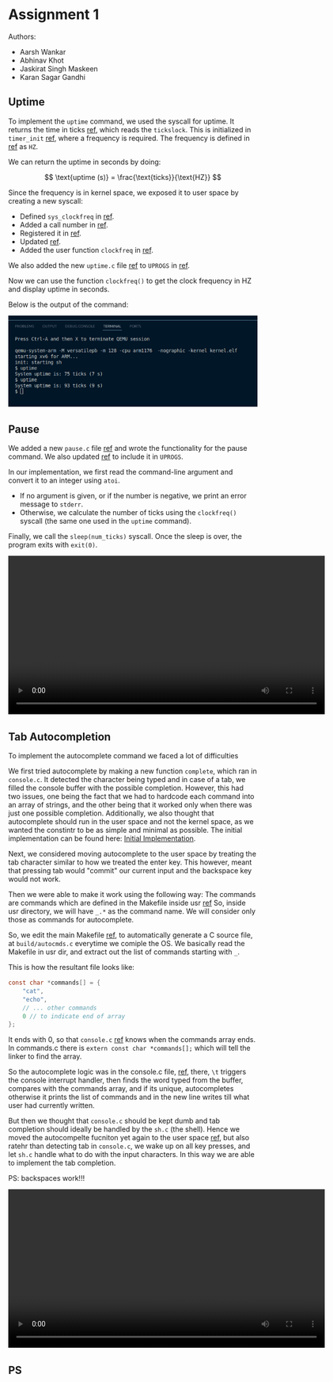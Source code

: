 # Assignment 1

Authors:
- Aarsh Wankar
- Abhinav Khot
- Jaskirat Singh Maskeen
- Karan Sagar Gandhi

## Uptime
To implement the `uptime` command, we used the syscall for uptime. It returns the time in ticks [ref](./../sysproc.c), which reads the `tickslock`. This is initialized in `timer_init` [ref](./../device/timer.c), where a frequency is required. The frequency is defined in [ref](./../param.h) as `HZ`.  

We can return the uptime in seconds by doing:  

$$
\text{uptime (s)} = \frac{\text{ticks}}{\text{HZ}}
$$  


Since the frequency is in kernel space, we exposed it to user space by creating a new syscall:  
- Defined `sys_clockfreq` in [ref](./../sysproc.c).  
- Added a call number in [ref](./../syscall.h).  
- Registered it in [ref](./../syscall.c).  
- Updated [ref](./../usr/usys.S).  
- Added the user function `clockfreq` in [ref](./../usr/user.h).  

We also added the new `uptime.c` file [ref](./../usr/uptime.c) to `UPROGS` in [ref](./../usr/Makefile).  

Now we can use the function `clockfreq()` to get the clock frequency in HZ and display uptime in seconds.  

Below is the output of the command:  

![](./media/uptime_1.png)

## Pause
We added a new `pause.c` file [ref](./../usr/pause.c) and wrote the functionality for the pause command. We also updated [ref](./../usr/Makefile) to include it in `UPROGS`.

In our implementation, we first read the command-line argument and convert it to an integer using `atoi`.  
- If no argument is given, or if the number is negative, we print an error message to `stderr`.  
- Otherwise, we calculate the number of ticks using the `clockfreq()` syscall (the same one used in the `uptime` command).  

Finally, we call the `sleep(num_ticks)` syscall. Once the sleep is over, the program exits with `exit(0)`.

<video width="640" controls>
  <source src="./media/pause_1.mp4" type="video/mp4">
</video>


## Tab Autocompletion
To implement the autocomplete command we faced a lot of difficulties

We first tried autocomplete by making a new function ```complete```, which ran in ```console.c```. It detected the character being typed and in case of a tab, we filled the console buffer with the possible completion. However, this had two issues, one being the fact that we had to hardcode each command into an array of strings, and the other being that it worked only when there was just one possible completion. Additionally, we also thought that autocomplete should run in the user space and not the kernel space, as we wanted the constintr to be as simple and minimal as possible. The initial implementation can be found here:
[Initial Implementation](https://github.com/IITGN-Operating-Systems/programming-assignment-1-child-killers/commit/ce678bbb7e4d99a20360e9143131a581b700b5e9).

Next, we considered moving autocomplete to the user space by treating the tab character similar to how we treated the enter key. This however, meant that pressing tab would "commit" our current input and the backspace key would not work. 

Then we were able to make it work using the following way:
The commands are commands which are defined in the Makefile inside usr [ref](./../usr/Makefile)
So, inside usr directory, we will have `_.*` as the command name. We will consider only those as commands for autocomplete.

So, we edit the main Makefile [ref](./../Makefile), to automatically generate a C source file, at `build/autocmds.c` everytime we comiple the OS.
We basically read the Makefile in usr dir, and extract out the list of commands starting with `_`.

This is how the resultant file looks like:

```c
const char *commands[] = {
    "cat",
    "echo",
    // ... other commands
    0 // to indicate end of array
};
```

It ends with 0, so that `console.c` [ref](./../console.c) knows when the commands array ends. In commands.c there is `extern const char *commands[];` which will tell the linker to find the array.

So the autocomplete logic was in the console.c file, [ref](./../console.c), there, `\t` triggers the console interrupt handler, then finds the word typed from the buffer, compares with the commands array, and if its unique, autocompletes otherwise it prints the list of commands and in the new line writes till what user had currently written.

But then we thought that `console.c` should be kept dumb and tab completion should ideally be handled by the `sh.c` (the shell). Hence we moved the autocompelte fucniton yet again to the user space [ref](./../usr/sh.c), but also ratehr than detecting tab in `console.c`, we wake up on all key presses, and let `sh.c` handle what to do with the input characters. In this way we are able to implement the tab completion.

PS: backspaces work!!!

<video width="640" controls>
  <source src="./media/autocomplete_1.mp4" type="video/mp4">
</video>


## PS


